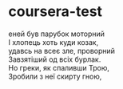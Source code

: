 # coursera-test <br />
еней був парубок моторний <br />
І хлопець хоть куди козак, <br />
удавсь на всеє зле, проворний <br />
Завзятіший од всіх бурлак. <br />
Но греки, як спаливши Трою, <br />
Зробили з неї скирту гною, <br />
